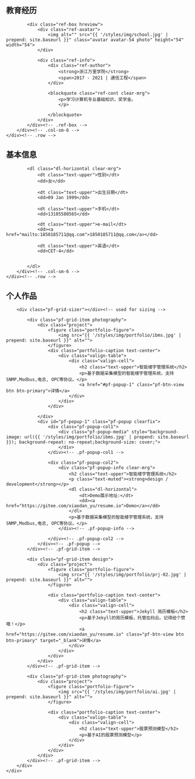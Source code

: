 <section class="section brd-btm" id="education">
    <div class="row">
        <div class="col-sm-12 clear-mrg">
            <h2 class="title-thin text-muted">教育经历</h2>

            <div class="ref-box hreview">
                <div class="ref-avatar">
                    <img alt="" src="{{ '/styles/img/school.jpg' | prepend: site.baseurl }}" class="avatar avatar-54 photo" height="54" width="54">
                </div>

                <div class="ref-info">
                    <div class="ref-author">
                        <strong>浙江万里学院</strong>
                        <span>2017 - 2021 | 通信工程</span>
                    </div>

                    <blockquote class="ref-cont clear-mrg">
                        <p>学习计算机专业基础知识，奖学金。
                        </p>
                       
                    </blockquote>
                </div>
            </div><!-- .ref-box -->
        </div><!-- .col-sm-6 -->
    </div><!-- .row -->
</section><!-- .section -->
<section class="section brd-btm" id="basic_info">
    <div class="row">
        <div class="col-sm-6 clear-mrg">
            <h2 class="title-thin text-muted">基本信息</h2>

            <dl class="dl-horizontal clear-mrg">
                <dt class="text-upper">性别</dt>
                <dd>女</dd>

                <dt class="text-upper">出生日期</dt>
                <dd>09 Jan 1999</dd>

                <dt class="text-upper">手机</dt>
                <dd>13105580565</dd>

                <dt class="text-upper">e-mail</dt>
                <dd><a href="mailto:1850185711@qq.com">1850185711@qq.com</a></dd>

                <dt class="text-upper">英语</dt>
                <dd>CET-4</dd>


            </dl>
        </div><!-- .col-sm-6 -->
    </div><!-- .row -->
</section><!-- .section -->
<section class="section" id="personal_project">
    <h2 class="title-thin text-muted">个人作品</h2>
    <div class="pf-wrap">
        <div class="pf-grid">

        <div class="pf-grid-sizer"></div><!-- used for sizing -->

            <div class="pf-grid-item photography">
                <div class="project">
                    <figure class="portfolio-figure">
                        <img src="{{ '/styles/img/portfolio/ibms.jpg' | prepend: site.baseurl }}" alt="">
                    </figure>
                    <div class="portfolio-caption text-center">
                        <div class="valign-table">
                            <div class="valign-cell">
                                <h2 class="text-upper">智能楼宇管理系统</h2>
                                <p>基于数据采集模型的智能楼宇管理系统，支持SNMP,Modbus,电总, OPC等协议。</p>
                                <a href="#pf-popup-1" class="pf-btn-view btn btn-primary">详情</a>
                            </div>
                        </div>
                    </div>

                </div>
                <div id="pf-popup-1" class="pf-popup clearfix">
                    <div class="pf-popup-col1">
                        <div class="pf-popup-media" style="background-image: url({{ '/styles/img/portfolio/ibms.jpg' | prepend: site.baseurl }}); background-repeat: no-repeat;background-size: cover;">
                        </div>
                    </div><!-- .pf-popup-col1 -->

                    <div class="pf-popup-col2">
                        <div class="pf-popup-info clear-mrg">
                            <h2 class="text-upper">智能楼宇管理系统</h2>
                            <p class="text-muted"><strong>design / development</strong></p>
                            <dl class="dl-horizontal">
                                <dt>Demo展示地址:</dt>
                                <dd><a href="https://gitee.com/xiaodan_yu/resume.io">Demo</a></dd>
                            </dl>
                            <p>基于数据采集模型的智能楼宇管理系统，支持SNMP,Modbus,电总, OPC等协议。</p>
                        </div><!-- .pf-popup-info -->

                    </div><!-- .pf-popup-col2 -->
                </div><!-- .pf-popup -->
            </div><!-- .pf-grid-item -->

            <div class="pf-grid-item design">
                <div class="project">
                    <figure class="portfolio-figure">
                        <img src="{{ '/styles/img/portfolio/prj-02.jpg' | prepend: site.baseurl }}" alt="">
                    </figure>

                    <div class="portfolio-caption text-center">
                        <div class="valign-table">
                            <div class="valign-cell">
                                <h2 class="text-upper">Jekyll 简历模板</h2>
                                <p>基于Jekyll的简历模板，托管在码云。记得给个赞哦！</p>
                                <a href="https://gitee.com/xiaodan_yu/resume.io" class="pf-btn-view btn btn-primary" target="_blank">详情</a>
                            </div>
                        </div>
                    </div>
                </div>
            </div><!-- .pf-grid-item -->

            <div class="pf-grid-item photography">
                <div class="project">
                    <figure class="portfolio-figure">
                        <img src="{{ '/styles/img/portfolio/ai.jpg' | prepend: site.baseurl }}" alt="">
                    </figure>

                    <div class="portfolio-caption text-center">
                        <div class="valign-table">
                            <div class="valign-cell">
                                <h2 class="text-upper">股票预测模型</h2>
                                <p>基于AI的股票预测模型</p>
                            </div>
                        </div>
                    </div>
                </div>
            </div><!-- .pf-grid-item -->
        </div>
    </div>
</section><!-- .section -->
